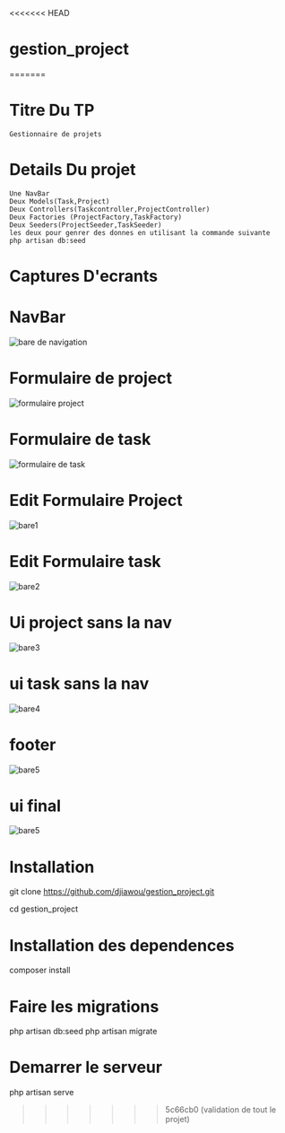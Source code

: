<<<<<<< HEAD
# gestion_project
=======
# Titre Du TP 
    Gestionnaire de projets

# Details Du projet
    Une NavBar
    Deux Models(Task,Project)
    Deux Controllers(Taskcontroller,ProjectController)
    Deux Factories (ProjectFactory,TaskFactory)
    Deux Seeders(ProjectSeeder,TaskSeeder)
    les deux pour genrer des donnes en utilisant la commande suivante
    php artisan db:seed

# Captures D'ecrants

# NavBar
![bare de navigation](/home/akw/gest_project/public/captures/c1.png)

# Formulaire de project
![formulaire project](/home/akw/gest_project/public/captures/c2.png)
# Formulaire de task
![formulaire de task](/home/akw/gest_project/public/captures/c3.png)

# Edit Formulaire Project
![bare1](/home/akw/gest_project/public/captures/c4.png)

# Edit Formulaire task
![bare2](/home/akw/gest_project/public/captures/c5.png)
# Ui project sans la nav
![bare3](/home/akw/gest_project/public/captures/c6.png)
# ui task sans la nav
![bare4](/home/akw/gest_project/public/captures/c7.png)
# footer
![bare5](/home/akw/gest_project/public/captures/c8.png)
# ui final
![bare5](/home/akw/gest_project/public/captures/c9.png)



# Installation

git clone https://github.com/djiawou/gestion_project.git

cd gestion_project

# Installation des dependences
composer install

# Faire les migrations
php artisan db:seed
php artisan migrate

# Demarrer le serveur
php artisan serve
>>>>>>> 5c66cb0 (validation de tout le projet)
